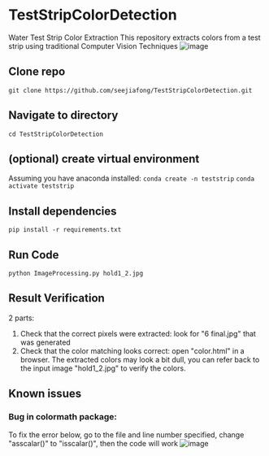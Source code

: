 # TestStripColorDetection
Water Test Strip Color Extraction
This repository extracts colors from a test strip using traditional Computer Vision Techniques
![image](https://user-images.githubusercontent.com/3718959/236669244-d09948ab-dedc-4322-adac-c5b9f421d50b.png)

## Clone repo
`git clone https://github.com/seejiafong/TestStripColorDetection.git`

## Navigate to directory
`cd TestStripColorDetection`

## (optional) create virtual environment
Assuming you have anaconda installed:
`conda create -n teststrip`
`conda activate teststrip`

## Install dependencies
`pip install -r requirements.txt`

## Run Code
`python ImageProcessing.py hold1_2.jpg`

## Result Verification
2 parts:
1. Check that the correct pixels were extracted: look for "6 final.jpg" that was generated
2. Check that the color matching looks correct: open "color.html" in a browser. The extracted colors may look a bit dull, you can refer back to the input image "hold1_2.jpg" to verify the colors.

## Known issues
### Bug in colormath package:

To fix the error below, go to the file and line number specified, change "asscalar()" to "isscalar()", then the code will work
![image](https://user-images.githubusercontent.com/3718959/236669137-fb72f82b-05ae-4905-9356-a2fa29015097.png)




